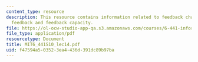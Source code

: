 ```yaml
---
content_type: resource
description: This resource contains information related to feedback channel, perfect
  feedback and feedback capacity.
file: https://ol-ocw-studio-app-qa.s3.amazonaws.com/courses/6-441-information-theory-spring-2010/f47594a503523ea4436d391dc89b97ba_MIT6_441S10_lec14.pdf
file_type: application/pdf
resourcetype: Document
title: MIT6_441S10_lec14.pdf
uid: f47594a5-0352-3ea4-436d-391dc89b97ba
---
```

